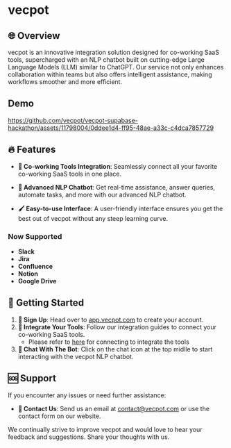 # vecpot

## 🌐 Overview

vecpot is an innovative integration solution designed for co-working SaaS tools, supercharged with an NLP chatbot built on cutting-edge Large Language Models (LLM) similar to ChatGPT. Our service not only enhances collaboration within teams but also offers intelligent assistance, making workflows smoother and more efficient.

## Demo
https://github.com/vecpot/vecpot-supabase-hackathon/assets/11798004/0ddee1d4-ff95-48ae-a33c-c4dca7857729

## 🔥 Features

- **🔗 Co-working Tools Integration**: Seamlessly connect all your favorite co-working SaaS tools in one place.

- **💬 Advanced NLP Chatbot**: Get real-time assistance, answer queries, automate tasks, and more with our advanced NLP chatbot.

- **🖌️ Easy-to-use Interface**: A user-friendly interface ensures you get the best out of vecpot without any steep learning curve.

### Now Supported
- **Slack**
- **Jira**
- **Confluence**
- **Notion**
- **Google Drive**


## 🚀 Getting Started

1. **📝 Sign Up**: Head over to [app.vecpot.com](https://app.vecpot.com) to create your account.
2. **🔧 Integrate Your Tools**: Follow our integration guides to connect your co-working SaaS tools.
    - Please refer to [here](https://github.com/vecpot/vecpot-supabase-hackathon/blob/main/docs/data-sources) for connecting to integrate the tools
3. **💬 Chat With The Bot**: Click on the chat icon at the top midlle to start interacting with the vecpot NLP chatbot.

## 🆘 Support

If you encounter any issues or need further assistance:
- **📧 Contact Us**: Send us an email at [contact@vecpot.com](mailto:support@vecpot.com) or use the contact form on our website.

We continually strive to improve vecpot and would love to hear your feedback and suggestions. Share your thoughts with us.
